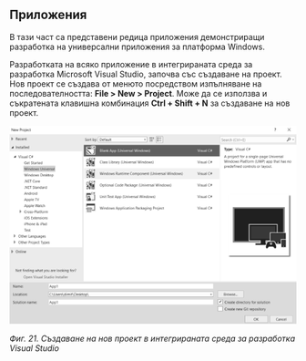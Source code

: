 ## Приложения

В тази част са представени редица приложения демонстриращи разработка на универсални приложения за платформа Windows.

Разработката на всяко приложение в интегрираната среда за разработка Microsoft Visual Studio, започва със създаване на проект. Нов проект се създава от менюто посредством изпълняване на последователността: **File &gt; New &gt; Project**. Може да се използва и съкратената клавишна комбинация **Ctrl + Shift + N** за създаване на нов проект.

![](/chapter1/21.png)

_Фиг. 21. Създаване на нов проект в интегрираната среда за разработка Visual Studio_

